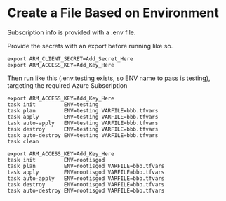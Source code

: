 # Create a File Based on Environment

Subscription info is provided with a .env file.

Provide the secrets with an export before running like so.

```
export ARM_CLIENT_SECRET=Add_Secret_Here
export ARM_ACCESS_KEY=Add_Key_Here
```

Then run like this (.env.testing exists, so ENV name to pass is testing), targeting the required Azure Subscription

```
export ARM_ACCESS_KEY=Add_Key_Here
task init         ENV=testing
task plan         ENV=testing VARFILE=bbb.tfvars
task apply        ENV=testing VARFILE=bbb.tfvars
task auto-apply   ENV=testing VARFILE=bbb.tfvars
task destroy      ENV=testing VARFILE=bbb.tfvars
task auto-destroy ENV=testing VARFILE=bbb.tfvars
task clean

export ARM_ACCESS_KEY=Add_Key_Here
task init         ENV=rootisgod
task plan         ENV=rootisgod VARFILE=bbb.tfvars
task apply        ENV=rootisgod VARFILE=bbb.tfvars
task auto-apply   ENV=rootisgod VARFILE=bbb.tfvars
task destroy      ENV=rootisgod VARFILE=bbb.tfvars
task auto-destroy ENV=rootisgod VARFILE=bbb.tfvars
```